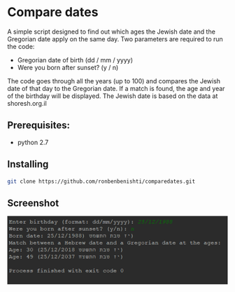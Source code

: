 # Compare dates
A simple script designed to find out which ages the Jewish date and the Gregorian date apply on the same day.
Two parameters are required to run the code:
* Gregorian date of birth (dd / mm / yyyy)
* Were you born after sunset? (y / n)

The code goes through all the years (up to 100) and compares the Jewish date of that day to the Gregorian date.
If a match is found, the age and year of the birthday will be displayed.
The Jewish date is based on the data at shoresh.org.il

## Prerequisites: ##
* python 2.7
  
## Installing ##
```sh
git clone https://github.com/ronbenbenishti/comparedates.git
```

## Screenshot
![Image](https://raw.githubusercontent.com/ronbenbenishti/comparedates/master/ss.png)

